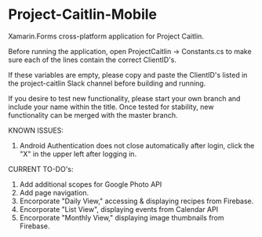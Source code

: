 # Project-Caitlin-Mobile

Xamarin.Forms cross-platform application for Project Caitlin.

Before running the application, open
ProjectCaitlin -> Constants.cs
to make sure each of the lines contain the correct ClientID's.

If these variables are empty, please copy and paste the ClientID's listed in the
project-caitlin Slack channel before building and running.

If you desire to test new functionality, please start your own branch and include your name within the title.
Once tested for stability, new functionality can be merged with the master branch.

KNOWN ISSUES:
1. Android Authentication does not close automatically after login, click the "X" in the upper left after logging in.

CURRENT TO-DO's:
1. Add additional scopes for Google Photo API
2. Add page navigation.
3. Encorporate "Daily View," accessing & displaying recipes from Firebase.
4. Encorporate "List View", displaying events from Calendar API
5. Encorporate "Monthly View," displaying image thumbnails from Firebase.
